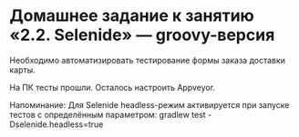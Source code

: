 # Домашнее задание к занятию «2.2. Selenide» — groovy-версия

Необходимо автоматизировать тестирование формы заказа доставки карты.

На ПК тесты прошли. 
Осталось настроить Appveyor.

Напоминание:
Для Selenide headless-режим активируется при запуске тестов с определённым параметром:
gradlew test -Dselenide.headless=true

